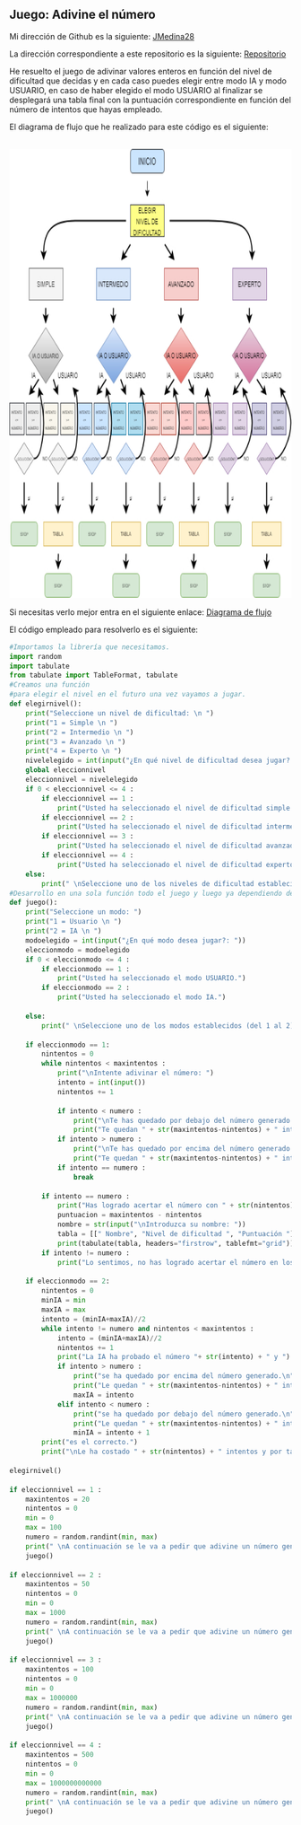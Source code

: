 ## Juego: Adivine el número
Mi dirección de Github es la siguiente: [JMedina28](https://github.com/jmedina28)

La dirección correspondiente a este repositorio es la siguiente: [Repositorio](https://github.com/jmedina28/AdivineElNumeroJuego)

He resuelto el juego de adivinar valores enteros en función del nivel de dificultad que decidas y en cada caso puedes elegir entre modo IA y modo USUARIO, en caso de haber elegido el modo USUARIO al finalizar se desplegará una tabla final con la puntuación correspondiente en función del número de intentos que hayas empleado.

El diagrama de flujo que he realizado para este código es el siguiente:


<br>
<img height="800" src="https://github.com/jmedina28/AdivineElNumeroJuego/blob/da9589481e2a1d4ad237dbfc097eb8b0dd20b2c5/DiagramadeFlujoJuego.jpg" />
<br>

Si necesitas verlo mejor entra en el siguiente enlace:
[Diagrama de flujo](https://github.com/jmedina28/AdivineElNumeroJuego/blob/da9589481e2a1d4ad237dbfc097eb8b0dd20b2c5/DiagramadeFlujoJuego.jpg)

El código empleado para resolverlo es el siguiente:
```python
#Importamos la librería que necesitamos.
import random
import tabulate
from tabulate import TableFormat, tabulate
#Creamos una función 
#para elegir el nivel en el futuro una vez vayamos a jugar.
def elegirnivel():
    print("Seleccione un nivel de dificultad: \n ")
    print("1 = Simple \n ")
    print("2 = Intermedio \n ")
    print("3 = Avanzado \n ")
    print("4 = Experto \n ")
    nivelelegido = int(input("¿En qué nivel de dificultad desea jugar?: "))
    global eleccionnivel
    eleccionnivel = nivelelegido
    if 0 < eleccionnivel <= 4 :
        if eleccionnivel == 1 :
            print("Usted ha seleccionado el nivel de dificultad simple.")
        if eleccionnivel == 2 :
            print("Usted ha seleccionado el nivel de dificultad intermedio.")
        if eleccionnivel == 3 :
            print("Usted ha seleccionado el nivel de dificultad avanzado.")
        if eleccionnivel == 4 :
            print("Usted ha seleccionado el nivel de dificultad experto.")
    else:
        print(" \nSeleccione uno de los niveles de dificultad establecidos (del 1 al 4)")
#Desarrollo en una sola función todo el juego y luego ya dependiendo del nivel de dificultad seleccionado establecemos nuestras condiciones
def juego():
    print("Seleccione un modo: ")
    print("1 = Usuario \n ")
    print("2 = IA \n ")   
    modoelegido = int(input("¿En qué modo desea jugar?: "))
    eleccionmodo = modoelegido
    if 0 < eleccionmodo <= 4 :
        if eleccionmodo == 1 :
            print("Usted ha seleccionado el modo USUARIO.")
        if eleccionmodo == 2 :
            print("Usted ha seleccionado el modo IA.")
        
    else:
        print(" \nSeleccione uno de los modos establecidos (del 1 al 2)")

    if eleccionmodo == 1:
        nintentos = 0
        while nintentos < maxintentos :
            print("\nIntente adivinar el número: ")
            intento = int(input())
            nintentos += 1

            if intento < numero :
                print("\nTe has quedado por debajo del número generado. ")
                print("Te quedan " + str(maxintentos-nintentos) + " intentos.\n")
            if intento > numero :
                print("\nTe has quedado por encima del número generado. ")
                print("Te quedan " + str(maxintentos-nintentos) + " intentos.\n")
            if intento == numero :
                break       
    
        if intento == numero :
            print("Has logrado acertar el número con " + str(nintentos) + " intentos.")
            puntuacion = maxintentos - nintentos
            nombre = str(input("\nIntroduzca su nombre: "))
            tabla = [[" Nombre", "Nivel de dificultad ", "Puntuación "], [nombre, eleccionnivel, puntuacion]]
            print(tabulate(tabla, headers="firstrow", tablefmt="grid"))
        if intento != numero :
            print("Lo sentimos, no has logrado acertar el número en los " + str(maxintentos) + " intentos que tenías.")

    if eleccionmodo == 2:
        nintentos = 0
        minIA = min
        maxIA = max
        intento = (minIA+maxIA)//2
        while intento != numero and nintentos < maxintentos :
            intento = (minIA+maxIA)//2
            nintentos += 1
            print("La IA ha probado el número "+ str(intento) + " y ")
            if intento > numero :
                print("se ha quedado por encima del número generado.\n")
                print("Le quedan " + str(maxintentos-nintentos) + " intentos.\n")
                maxIA = intento
            elif intento < numero :
                print("se ha quedado por debajo del número generado.\n")
                print("Le quedan " + str(maxintentos-nintentos) + " intentos.\n")
                minIA = intento + 1
        print("es el correcto.")
        print("\nLe ha costado " + str(nintentos) + " intentos y por tanto le han sobrado " + str(maxintentos-nintentos) + " intentos.")

elegirnivel()

if eleccionnivel == 1 :
    maxintentos = 20
    nintentos = 0
    min = 0
    max = 100
    numero = random.randint(min, max)
    print(" \nA continuación se le va a pedir que adivine un número generado del 0 al 100.\n ")
    juego()

if eleccionnivel == 2 :
    maxintentos = 50
    nintentos = 0
    min = 0
    max = 1000
    numero = random.randint(min, max)
    print(" \nA continuación se le va a pedir que adivine un número generado del 0 al 1000.\n")
    juego()

if eleccionnivel == 3 :
    maxintentos = 100
    nintentos = 0
    min = 0
    max = 1000000
    numero = random.randint(min, max)
    print(" \nA continuación se le va a pedir que adivine un número generado del 0 al 1000000.\n")
    juego()

if eleccionnivel == 4 :
    maxintentos = 500
    nintentos = 0
    min = 0
    max = 1000000000000
    numero = random.randint(min, max)
    print(" \nA continuación se le va a pedir que adivine un número generado del 0 al 1000000000000.\n")
    juego()
